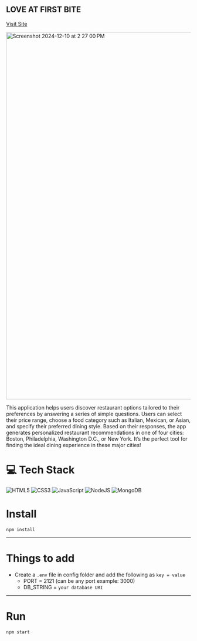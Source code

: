 ## LOVE AT FIRST BITE
<a href="https://loveatfirstbite-2.onrender.com/" rel="love at first bite">Visit Site</a>

<img width="1000" alt="Screenshot 2024-12-10 at 2 27 00 PM" src="https://github.com/user-attachments/assets/ec225e70-4cc5-4b6a-9685-1c16e680c23f">
<p>This application helps users discover restaurant options tailored to their preferences by answering a series of simple questions. Users can select their price range, choose a food category such as Italian, Mexican, or Asian, and specify their preferred dining style. Based on their responses, the app generates personalized restaurant recommendations in one of four cities: Boston, Philadelphia, Washington D.C., or New York. It’s the perfect tool for finding the ideal dining experience in these major cities!</p>

# 💻 Tech Stack
<!-- Badges from https://github.com/Ileriayo/markdown-badges -->
![HTML5](https://img.shields.io/badge/html5-%23E34F26.svg?style=for-the-badge&logo=html5&logoColor=white)
![CSS3](https://img.shields.io/badge/css3-%231572B6.svg?style=for-the-badge&logo=css3&logoColor=white)
![JavaScript](https://img.shields.io/badge/javascript-%23323330.svg?style=for-the-badge&logo=javascript&logoColor=%23F7DF1E)
![NodeJS](https://img.shields.io/badge/node.js-6DA55F?style=for-the-badge&logo=node.js&logoColor=white)
![MongoDB](https://img.shields.io/badge/MongoDB-%234ea94b.svg?style=for-the-badge&logo=mongodb&logoColor=white)



# Install

`npm install`

---

# Things to add

- Create a `.env` file in config folder and add the following as `key = value`
  - PORT = 2121 (can be any port example: 3000)
  - DB_STRING = `your database URI`
  
---

# Run

`npm start`
